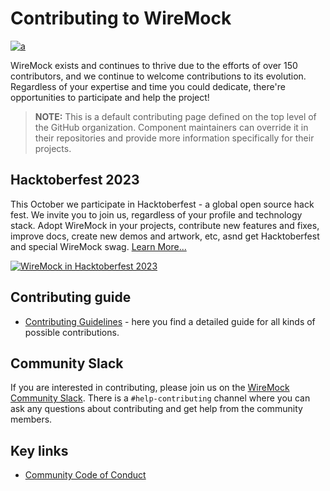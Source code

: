 # Contributing to WireMock

[![a](https://img.shields.io/badge/slack-Join%20us-brightgreen?style=flat&logo=slack)](https://slack.wiremock.org/)

WireMock exists and continues to thrive due to the efforts of over 150 contributors,
and we continue to welcome contributions to its evolution.
Regardless of your expertise and time you could dedicate,
there're opportunities to participate and help the project!

> **NOTE:** This is a default contributing page defined on the top level of the GitHub organization.
> Component maintainers can override it in their repositories and provide more information specifically for their projects.

## Hacktoberfest 2023

This October we participate in Hacktoberfest - a global open source hack fest. We invite you to join us, regardless of your profile and technology stack.
Adopt WireMock in your projects, contribute new features and fixes, improve docs, create new demos and artwork, etc,
asnd get Hacktoberfest and special WireMock swag. 
[Learn More...](https://wiremock.org/events/hacktoberfest/)

[![WireMock in Hacktoberfest 2023](https://raw.githubusercontent.com/wiremock/community/main/events/hacktoberfest/2013/wiremock_hacktoberfest_header.png)](https://wiremock.org/events/hacktoberfest/)

## Contributing guide

- [Contributing Guidelines](https://github.com/wiremock/community/tree/main/contributing) - here you find a detailed guide for all kinds of possible contributions.

## Community Slack

If you are interested in contributing, please join us on the [WireMock Community Slack](https://slack.wiremock.org/).
There is a `#help-contributing` channel where you can ask any questions about contributing and get help from the community members.

## Key links

- [Community Code of Conduct](https://github.com/wiremock/.github/blob/main/CODE_OF_CONDUCT.md)

